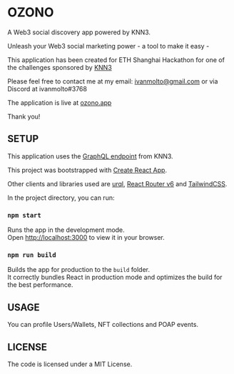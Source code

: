 # OZONO

A Web3 social discovery app powered by KNN3.

Unleash your Web3 social marketing power - a tool to make it easy -

This application has been created for ETH Shanghai Hackathon for one of the challenges sponsored by [KNN3](https://www.knn3.xyz)

Please feel free to contact me at my email: ivanmolto@gmail.com or via Discord at ivanmolto#3768

The application is live at [ozono.app](https://www.ozono.app)

Thank you!

## SETUP

This application uses the [GraphQL endpoint](https://mw.graphql.knn3.xyz) from KNN3.

This project was bootstrapped with [Create React App](https://github.com/facebook/create-react-app).

Other clients and libraries used are [urql](https://formidable.com/open-source/urql/), [React Router v6](https://reactrouter.com/docs/en/v6/getting-started/overview) and [TailwindCSS](https://tailwindcss.com).

In the project directory, you can run:

### `npm start`

Runs the app in the development mode.\
Open [http://localhost:3000](http://localhost:3000) to view it in your browser.

### `npm run build`

Builds the app for production to the `build` folder.\
It correctly bundles React in production mode and optimizes the build for the best performance.

## USAGE

You can profile Users/Wallets, NFT collections and POAP events.

## LICENSE

The code is licensed under a MIT License.
